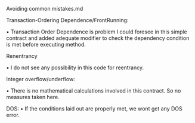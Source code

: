 Avoiding common mistakes.md

Transaction-Ordering Dependence/FrontRunning:

•	Transaction Order Dependence is problem I could foresee in this simple contract and added adequate modifier to check the dependency condition is met before executing method.

Renentrancy

•	I do not see any possibility in this code for reentrancy.

Integer overflow/underflow:

•	There is no mathematical calculations involved in this contract. So no measures taken here.

DOS:
•	If the conditions laid out are properly met, we wont get any DOS error.
